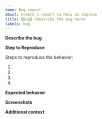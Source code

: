 ```yaml
---
name: Bug report
about: Create a report to help us improve
title: [Bug] <Describe the bug here>
labels: bug
---
```


**Describe the bug**

<!--A clear and concise description of what the bug is.-->

**Step to Reproduce**

Steps to reproduce the behavior:

1. <!--Go to '...'-->
2. <!--Click on '....'-->
3. <!--Scroll down to '....'-->
4. <!--See error-->

**Expected behavior**

<!--A clear and concise description of what you expected to happen.-->

**Screenshots**

<!--If applicable, add screenshots to help explain your problem.-->

**Additional context**

<!--Add any other context about the problem here.-->
